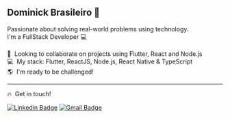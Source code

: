 ## Dominick Brasileiro 💎
Passionate about solving real-world problems using technology.
<br />I'm a FullStack Developer 💻<br />
<br /> 💙&nbsp; Looking to collaborate on projects using Flutter, React and Node.js
<br /> 💻&nbsp; My stack: Flutter, ReactJS, Node.js, React Native & TypeScript
<br /> 🌎&nbsp; I'm ready to be challenged!

---

🔥&nbsp; Get in touch!

[![Linkedin Badge](https://img.shields.io/badge/-LinkedIn-blue?style=flat-square&logo=Linkedin&logoColor=white&link=https://www.linkedin.com/in/dominickbrasileiro)](https://www.linkedin.com/in/dominickbrasileiro/)&nbsp;[![Gmail Badge](https://img.shields.io/badge/-brasileiro.dominick@gmail.com-c14438?style=flat-square&logo=Gmail&logoColor=white&link=mailto:brasileiro.dominick@gmail.com)](mailto:brasileiro.dominick@gmail.com)

